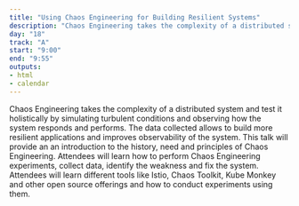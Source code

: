 ```yaml
---
title: "Using Chaos Engineering for Building Resilient Systems"
description: "Chaos Engineering takes the complexity of a distributed system and test it holistically by simulating turbulent conditions and observing how the system responds and performs."
day: "18"
track: "A"
start: "9:00"
end: "9:55"
outputs:
- html
- calendar
---
```


Chaos Engineering takes the complexity of a distributed system and test it holistically by simulating turbulent conditions and observing how the system responds and performs. The data collected allows to build more resilient applications and improves observability of the system. This talk will provide an an introduction to the history, need and principles of Chaos Engineering. Attendees will learn how to perform Chaos Engineering experiments, collect data, identify the weakness and fix the system. Attendees will learn different tools like Istio, Chaos Toolkit, Kube Monkey and other open source offerings and how to conduct experiments using them.
